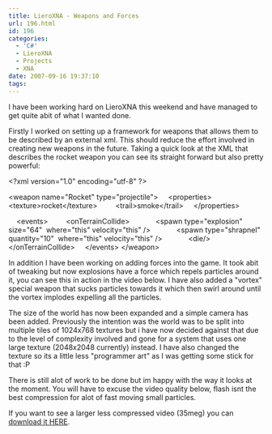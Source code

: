 ```yaml
---
title: LieroXNA - Weapons and Forces
url: 196.html
id: 196
categories:
  - 'C#'
  - LieroXNA
  - Projects
  - XNA
date: 2007-09-16 19:37:10
tags:
---
```


I have been working hard on LieroXNA this weekend and have managed to get quite abit of what I wanted done. 

Firstly I worked on setting up a framework for weapons that allows them to be described by an external xml. This should reduce the effort involved in creating new weapons in the future. Taking a quick look at the XML that describes the rocket weapon you can see its straight forward but also pretty powerful:
<!-- more -->
&lt;?xml version=&quot;1.0&quot; encoding=&quot;utf-8&quot; ?&gt;

&lt;weapon name=&quot;Rocket&quot; type=&quot;projectile&quot;&gt;
&nbsp;&nbsp;&nbsp; &lt;properties&gt;
&nbsp;&nbsp;&nbsp; &nbsp;&nbsp;&nbsp; &lt;texture&gt;rocket&lt;/texture&gt;
&nbsp;&nbsp;&nbsp; &nbsp;&nbsp;&nbsp; &lt;trail&gt;smoke&lt;/trail&gt;
&nbsp;&nbsp;&nbsp; &lt;/properties&gt;

&nbsp;&nbsp;&nbsp; &lt;events&gt;
&nbsp;&nbsp;&nbsp; &nbsp;&nbsp;&nbsp; &lt;onTerrainCollide&gt;
&nbsp;&nbsp;&nbsp; &nbsp;&nbsp;&nbsp; &nbsp;&nbsp;&nbsp; &lt;spawn type=&quot;explosion&quot; size=&quot;64&quot;&nbsp; where=&quot;this&quot; velocity=&quot;this&quot; /&gt;
&nbsp;&nbsp;&nbsp; &nbsp;&nbsp;&nbsp; &nbsp;&nbsp;&nbsp; &lt;spawn type=&quot;shrapnel&quot; quantity=&quot;10&quot;&nbsp; where=&quot;this&quot; velocity=&quot;this&quot; /&gt;
&nbsp;&nbsp;&nbsp; &nbsp;&nbsp;&nbsp; &nbsp;&nbsp;&nbsp; &lt;die/&gt;
&nbsp;&nbsp;&nbsp; &nbsp;&nbsp;&nbsp; &lt;/onTerrainCollide&gt;
&nbsp;&nbsp;&nbsp; &lt;/events&gt;
&lt;/weapon&gt;

In addition I have been working on adding forces into the game. It took abit of tweaking but now explosions have a force which repels particles around it, you can see this in action in the video below. I have also added a &quot;vortex&quot; special weapon that sucks particles towards it which then swirl around until the vortex implodes expelling all the particles.

The size of the world has now been expanded and a simple camera has been added. Previously the intention was the world was to be split into multiple tiles of 1024x768 textures but i have now decided against that due to the level of complexity involved and gone for a system that uses one large texture (2048x2048 currently) instead. I have also changed the texture so its a little less &quot;programmer art&quot; as I was getting some stick for that :P

There is still alot of work to be done but im happy with the way it looks at the moment. You will have to excuse the video quality below, flash isnt the best compression for alot of fast moving small particles. 

If you want to see a larger less compressed video (35meg) you can [download it HERE](https://www.mikecann.co.uk/Files/Upload/files/boom3.wmv).

   <object width="640" height="505"><param name="movie" value="https://www.youtube.com/v/PVxXCl4tnsQ&amp;hl=en_GB&amp;fs=1?rel=0"></param><param name="allowFullScreen" value="true"></param><param name="allowscriptaccess" value="always"></param><embed src="https://www.youtube.com/v/PVxXCl4tnsQ&amp;hl=en_GB&amp;fs=1?rel=0" type="application/x-shockwave-flash" allowscriptaccess="always" allowfullscreen="true" width="640" height="505"></embed></object>